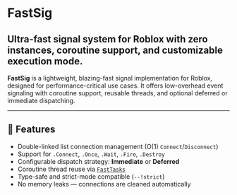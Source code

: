 # FastSig

## Ultra-fast signal system for Roblox with zero instances, coroutine support, and customizable execution mode.

**FastSig** is a lightweight, blazing-fast signal implementation for Roblox, designed for performance-critical use cases. It offers low-overhead event signaling with coroutine support, reusable threads, and optional deferred or immediate dispatching.

---

## 🚀 Features

- Double-linked list connection management (O(1) `Connect`/`Disconnect`)
- Support for `.Connect`, `.Once`, `.Wait`, `.Fire`, `.Destroy`
- Configurable dispatch strategy: **Immediate** or **Deferred**
- Coroutine thread reuse via [`FastTasks`](https://github.com/TwocelGames/FastTasks)
- Type-safe and strict-mode compatible (`--!strict`)
- No memory leaks — connections are cleaned automatically
